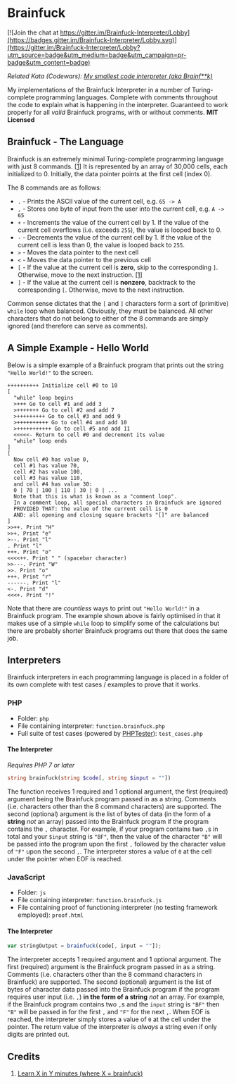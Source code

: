 # Brainfuck

[![Join the chat at https://gitter.im/Brainfuck-Interpreter/Lobby](https://badges.gitter.im/Brainfuck-Interpreter/Lobby.svg)](https://gitter.im/Brainfuck-Interpreter/Lobby?utm_source=badge&utm_medium=badge&utm_campaign=pr-badge&utm_content=badge)

*Related Kata (Codewars): [My smallest code interpreter (aka Brainf**k)](http://www.codewars.com/kata/my-smallest-code-interpreter-aka-brainf-star-star-k)*

My implementations of the Brainfuck Interpreter in a number of Turing-complete programming languages.  Complete with comments throughout the code to explain what is happening in the interpreter.  Guaranteed to work properly for all *valid* Brainfuck programs, with or without comments.  **MIT Licensed**

## Brainfuck - The Language

Brainfuck is an extremely minimal Turing-complete programming language with just 8 commands. [[1]](https://learnxinyminutes.com/docs/brainfuck/)  It is represented by an array of 30,000 cells, each initialized to 0.  Initially, the data pointer points at the first cell (index 0).

The 8 commands are as follows:

- `.` - Prints the ASCII value of the current cell, e.g. `65 -> A`
- `,` - Stores one byte of input from the user into the current cell, e.g. `A -> 65`
- `+` - Increments the value of the current cell by 1.  If the value of the current cell overflows (i.e. exceeds `255`), the value is looped back to 0.
- `-` - Decrements the value of the current cell by 1.  If the value of the current cell is less than 0, the value is looped back to `255`.
- `>` - Moves the data pointer to the next cell
- `<` - Moves the data pointer to the previous cell
- `[` - If the value at the current cell is **zero**, skip to the corresponding `]`.  Otherwise, move to the next instruction. [[1]](https://learnxinyminutes.com/docs/brainfuck/)
- `]` - If the value at the current cell is **nonzero**, backtrack to the corresponding `[`.  Otherwise, move to the next instruction.

Common sense dictates that the `[` and `]` characters form a sort of (primitive) `while` loop when balanced.  Obviously, they must be balanced.  All other characters that do not belong to either of the 8 commands are simply ignored (and therefore can serve as comments).

## A Simple Example - Hello World

Below is a simple example of a Brainfuck program that prints out the string `"Hello World!"` to the screen.

```brainfuck
++++++++++ Initialize cell #0 to 10
[
  "while" loop begins
  >+++ Go to cell #1 and add 3
  >+++++++ Go to cell #2 and add 7
  >+++++++++ Go to cell #3 and add 9
  >++++++++++ Go to cell #4 and add 10
  >+++++++++++ Go to cell #5 and add 11
  <<<<<- Return to cell #0 and decrement its value
  "while" loop ends
]
[
  Now cell #0 has value 0,
  cell #1 has value 70,
  cell #2 has value 100,
  cell #3 has value 110,
  and cell #4 has value 30:
  0 | 70 | 100 | 110 | 30 | 0 | ...
  Note that this is what is known as a "comment loop".
  In a comment loop, all special characters in Brainfuck are ignored
  PROVIDED THAT: the value of the current cell is 0
  AND: all opening and closing square brackets "[]" are balanced
]
>>++. Print "H"
>>+. Print "e"
>--. Print "l"
. Print "l"
+++. Print "o"
<<<<++. Print " " (spacebar character)
>>---. Print "W"
>>. Print "o"
+++. Print "r"
------. Print "l"
<-. Print "d"
<<<+. Print "!"
```

Note that there are *countless* ways to print out `"Hello World!"` in a Brainfuck program.  The example shown above is fairly optimised in that it makes use of a simple `while` loop to simplify some of the calculations but there are probably shorter Brainfuck programs out there that does the same job.

## Interpreters

Brainfuck interpreters in each programming language is placed in a folder of its own complete with test cases / examples to prove that it works.

### PHP

- Folder: `php`
- File containing interpreter: `function.brainfuck.php`
- Full suite of test cases (powered by [PHPTester](https://github.com/DonaldKellett/PHPTester)): `test_cases.php`

#### The Interpreter

*Requires PHP 7 or later*

```php
string brainfuck(string $code[, string $input = ""])
```

The function receives 1 required and 1 optional argument, the first (required) argument being the Brainfuck program passed in as a string.  Comments (i.e. characters other than the 8 command characters) are supported.  The second (optional) argument is the list of bytes of data (in the form of a **string** *not* an array) passed into the Brainfuck program if the program contains the `,` character.  For example, if your program contains two `,`s in total and your `$input` string is `"BF"`, then the value of the character `"B"` will be passed into the program upon the first `,` followed by the character value of `"F"` upon the second `,`.  The interpreter stores a value of `0` at the cell under the pointer when EOF is reached.

### JavaScript

- Folder: `js`
- File containing interpreter: `function.brainfuck.js`
- File containing proof of functioning interpreter (no testing framework employed): `proof.html`

#### The Interpreter

```javascript
var stringOutput = brainfuck(code[, input = ""]);
```

The interpreter accepts 1 required argument and 1 optional argument.  The first (required) argument is the Brainfuck program passed in as a string.  Comments (i.e. characters other than the 8 command characters in Brainfuck) are supported.  The second (optional) argument is the list of bytes of character data passed into the Brainfuck program if the program requires user input (i.e. `,`) **in the form of a string** *not* an array.  For example, if the Brainfuck program contains two `,`s and the `input` string is `"BF"` then `"B"` will be passed in for the first `,` and `"F"` for the next `,`.  When EOF is reached, the interpreter simply stores a value of `0` at the cell under the pointer.  The return value of the interpreter is *always* a string even if only digits are printed out.

## Credits

1. [Learn X in Y minutes (where X = brainfuck)](https://learnxinyminutes.com/docs/brainfuck/)
